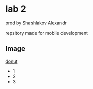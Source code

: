 # lab 2 

prod by Shashlakov Alexandr

repsitory made for mobile development

## Image

[donut](lab_2/images/donut.gif)

- 1
- 2
- 3
